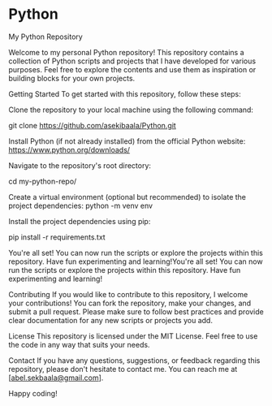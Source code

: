 # Python

My Python Repository

Welcome to my personal Python repository! This repository contains a collection of Python scripts and projects that I have developed for various purposes. Feel free to explore the contents and use them as inspiration or building blocks for your own projects.

Getting Started
To get started with this repository, follow these steps:

Clone the repository to your local machine using the following command:

git clone https://github.com/asekibaala/Python.git

Install Python (if not already installed) from the official Python website: https://www.python.org/downloads/

Navigate to the repository's root directory:

cd my-python-repo/

Create a virtual environment (optional but recommended) to isolate the project dependencies:
python -m venv env

Install the project dependencies using pip:

pip install -r requirements.txt

You're all set! You can now run the scripts or explore the projects within this repository. Have fun experimenting and learning!You're all set! You can now run the scripts or explore the projects within this repository. Have fun experimenting and learning!

Contributing
If you would like to contribute to this repository, I welcome your contributions! You can fork the repository, make your changes, and submit a pull request. Please make sure to follow best practices and provide clear documentation for any new scripts or projects you add.

License
This repository is licensed under the MIT License. Feel free to use the code in any way that suits your needs.

Contact
If you have any questions, suggestions, or feedback regarding this repository, please don't hesitate to contact me. You can reach me at [abel.sekbaala@gmail.com].

Happy coding!





